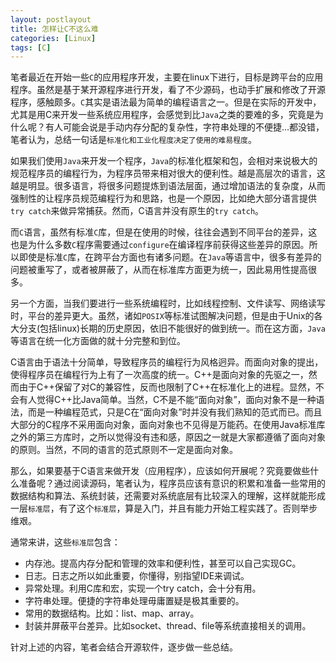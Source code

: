 ```yaml
---
layout: postlayout
title: 怎样让C不这么难
categories: [Linux]
tags: [C]
---
```


笔者最近在开始一些`C`的应用程序开发，主要在linux下进行，目标是跨平台的应用程序。虽然是基于某开源程序进行开发，看了不少源码，也动手扩展和修改了开源程序，感触颇多。`C`其实是语法最为简单的编程语言之一。但是在实际的开发中，尤其是用C来开发一些系统应用程序，会感觉到比`Java`之类的要难的多，究竟是为什么呢？有人可能会说是手动内存分配的复杂性，字符串处理的不便捷...都没错，笔者认为，总结一句话是`标准化和工业化程度决定了使用的难易程度`。

如果我们使用`Java`来开发一个程序，`Java`的标准化框架和包，会相对来说极大的规范程序员的编程行为，为程序员带来相对很大的便利性。越是高层次的语言，这越是明显。很多语言，将很多问题提炼到语法层面，通过增加语法的复杂度，从而强制性的让程序员规范编程行为和思路，也是一个原因，比如绝大部分语言提供`try catch`来做异常捕获。然而，C语言并没有原生的`try catch`。

而`C`语言，虽然有标准`C`库，但是在使用的时候，往往会遇到不同平台的差异，这也是为什么多数`C`程序需要通过`configure`在编译程序前获得这些差异的原因。所以即使是标准`C`库，在跨平台方面也有诸多问题。在`Java`等语言中，很多有差异的问题被重写了，或者被屏蔽了，从而在标准库方面更为统一，因此易用性提高很多。

另一个方面，当我们要进行一些系统编程时，比如线程控制、文件读写、网络读写时，平台的差异更大。虽然，诸如`POSIX`等标准试图解决问题，但是由于Unix的各大分支(包括linux)长期的历史原因，依旧不能很好的做到统一。而在这方面，`Java`等语言在统一化方面做的就十分完整和到位。

C语言由于语法十分简单，导致程序员的编程行为风格迥异。而面向对象的提出，使得程序员在编程行为上有了一次高度的统一。C++是面向对象的先驱之一，然而由于C++保留了对C的兼容性，反而也限制了C++在标准化上的进程。显然，不会有人觉得C++比Java简单。当然，C不是不能“面向对象”，面向对象不是一种语法，而是一种编程范式，只是C在“面向对象”时并没有我们熟知的范式而已。而且大部分的C程序不采用面向对象，面向对象也不见得是万能药。在使用Java标准库之外的第三方库时，之所以觉得没有违和感，原因之一就是大家都遵循了面向对象的原则。当然，不同的语言的范式原则不一定是面向对象。

那么，如果要基于C语言来做开发（应用程序），应该如何开展呢？究竟要做些什么准备呢？通过阅读源码，笔者认为，程序员应该有意识的积累和准备一些常用的数据结构和算法、系统封装，还需要对系统底层有比较深入的理解，这样就能形成一层`标准层`，有了这个`标准层`，算是入门，并且有能力开始工程实践了。否则举步维艰。

通常来讲，这些`标准层`包含：

- 内存池。提高内存分配和管理的效率和便利性，甚至可以自己实现GC。
- 日志。日志之所以如此重要，你懂得，别指望IDE来调试。
- 异常处理。利用C库和宏，实现一个try catch，会十分有用。
- 字符串处理。便捷的字符串处理毋庸置疑是极其重要的。
- 常用的数据结构。比如：list、map、array。
- 封装并屏蔽平台差异。比如socket、thread、file等系统直接相关的调用。

针对上述的内容，笔者会结合开源软件，逐步做一些总结。

